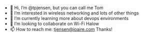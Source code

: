 - 👋 Hi, I’m @tpjensen, but you can call me Tom
- 👀 I’m interested in wireless networking and lots of other things
- 🌱 I’m currently learning more about devops environments
- 💞️ I’m looking to collaborate on Wi-Fi Halow
- 📫 How to reach me: tjensen@ioaire.com
Thanks!
